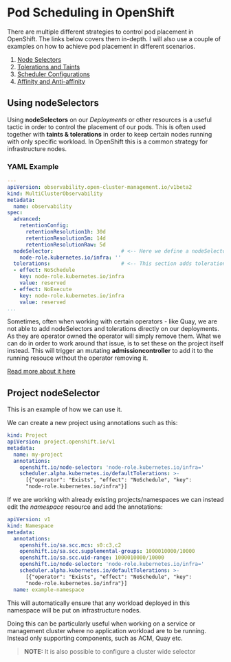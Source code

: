 # Pod Scheduling in OpenShift

There are multiple different strategies to control pod placement in OpenShift. The links below covers them in-depth. I will also use a couple of examples on how to achieve pod placement in different scenarios.

1. [Node Selectors](https://docs.openshift.com/container-platform/latest/nodes/scheduling/nodes-scheduler-node-selectors.html)
2. [Tolerations and Taints](https://docs.openshift.com/container-platform/latest/nodes/scheduling/nodes-scheduler-taints-tolerations.html)
3. [Scheduler Configurations](https://docs.openshift.com/container-platform/4.14/nodes/scheduling/nodes-scheduler-about.html)
4. [Affinity and Anti-affinity](https://docs.openshift.com/container-platform/4.14/nodes/scheduling/nodes-scheduler-pod-affinity.html)

## Using nodeSelectors
Using **nodeSelectors** on our *Deployments* or other resources is a useful tactic in order to control the placement of our pods. This is often used together with **taints & tolerations** in order to keep certain nodes running with only specific workload. In OpenShift this is a common strategy for infrastructure nodes.

### YAML Example
```yaml
---
apiVersion: observability.open-cluster-management.io/v1beta2
kind: MultiClusterObservability
metadata:
  name: observability
spec:
  advanced:
    retentionConfig:
      retentionResolution1h: 30d
      retentionResolution5m: 14d
      retentionResolutionRaw: 5d
  nodeSelector:                      # <-- Here we define a nodeSelector to target nodes with the role infra
    node-role.kubernetes.io/infra: ''
  tolerations:                       # <-- This section adds tolerations to the pods in order to allow them to run on the nodes with these taints
  - effect: NoSchedule
    key: node-role.kubernetes.io/infra
    value: reserved
  - effect: NoExecute
    key: node-role.kubernetes.io/infra
    value: reserved
...
```

Sometimes, often when working with certain operators - like Quay, we are not able to add nodeSelectors and tolerations directly on our deployments. As they are operator owned the operator will simply remove them. What we can do in order to work around that issue, is to set these on the project itself instead. This will trigger an mutating **admissioncontroller** to add it to the running resouce without the operator removing it.

[Read more about it here](https://docs.openshift.com/container-platform/4.14/nodes/scheduling/nodes-scheduler-node-selectors.html#nodes-scheduler-node-selectors-project_nodes-scheduler-node-selectors)

## Project nodeSelector
This is an example of how we can use it.

We can create a new project using annotations such as this:
```yaml
kind: Project
apiVersion: project.openshift.io/v1
metadata:
  name: my-project
  annotations:
    openshift.io/node-selector: 'node-role.kubernetes.io/infra='
    scheduler.alpha.kubernetes.io/defaultTolerations: >-
      [{"operator": "Exists", "effect": "NoSchedule", "key":
      "node-role.kubernetes.io/infra"}]
```

If we are working with already existing projects/namespaces we can instead edit the *namespace* resource and add the annotations:

```yaml
apiVersion: v1
kind: Namespace
metadata:
  annotations:
    openshift.io/sa.scc.mcs: s0:c3,c2
    openshift.io/sa.scc.supplemental-groups: 1000010000/10000
    openshift.io/sa.scc.uid-range: 1000010000/10000
    openshift.io/node-selector: 'node-role.kubernetes.io/infra='
    scheduler.alpha.kubernetes.io/defaultTolerations: >-
      [{"operator": "Exists", "effect": "NoSchedule", "key":
      "node-role.kubernetes.io/infra"}]
  name: example-namespace
```
This will automatically ensure that any workload deployed in this namespace will be put on infrastructure nodes.

Doing this can be particularly useful when working on a service or management cluster where no application workload are to be running. Instead only supporting components, such as ACM, Quay etc. 

> **NOTE:** It is also possible to configure a cluster wide selector